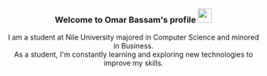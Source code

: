 <h3 align="center">
  Welcome to Omar Bassam's profile
  <img src="https://media.giphy.com/media/hvRJCLFzcasrR4ia7z/giphy.gif" width="28">
</h3>
<p align="center">
I am a student at Nile University majored in Computer Science and minored in Business. <br>
As a student, I'm constantly learning and exploring new technologies to improve my skills.
</p>
